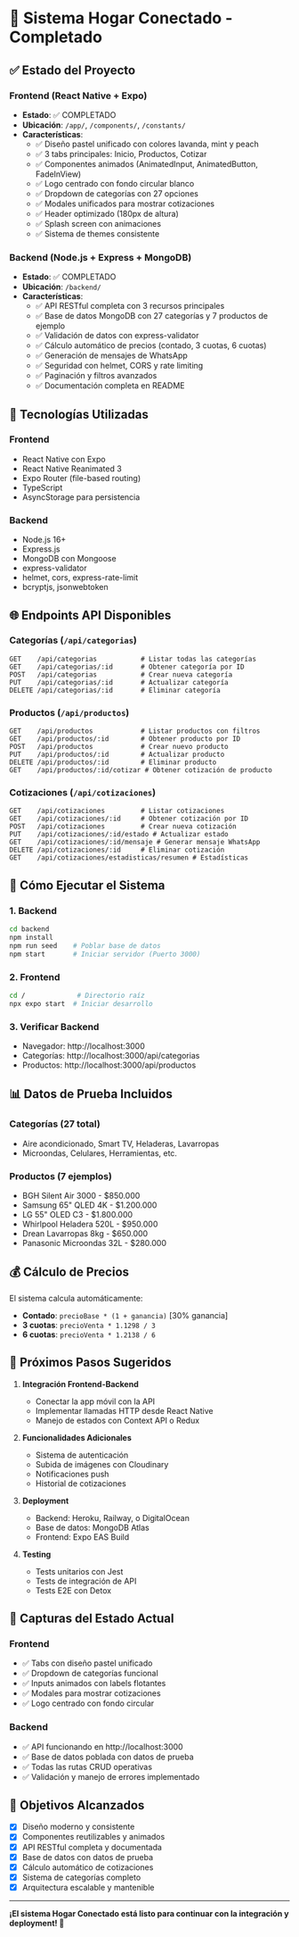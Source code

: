 # 🎉 Sistema Hogar Conectado - Completado

## ✅ Estado del Proyecto

### Frontend (React Native + Expo)

- **Estado**: ✅ COMPLETADO
- **Ubicación**: `/app/`, `/components/`, `/constants/`
- **Características**:
  - ✅ Diseño pastel unificado con colores lavanda, mint y peach
  - ✅ 3 tabs principales: Inicio, Productos, Cotizar
  - ✅ Componentes animados (AnimatedInput, AnimatedButton, FadeInView)
  - ✅ Logo centrado con fondo circular blanco
  - ✅ Dropdown de categorías con 27 opciones
  - ✅ Modales unificados para mostrar cotizaciones
  - ✅ Header optimizado (180px de altura)
  - ✅ Splash screen con animaciones
  - ✅ Sistema de themes consistente

### Backend (Node.js + Express + MongoDB)

- **Estado**: ✅ COMPLETADO
- **Ubicación**: `/backend/`
- **Características**:
  - ✅ API RESTful completa con 3 recursos principales
  - ✅ Base de datos MongoDB con 27 categorías y 7 productos de ejemplo
  - ✅ Validación de datos con express-validator
  - ✅ Cálculo automático de precios (contado, 3 cuotas, 6 cuotas)
  - ✅ Generación de mensajes de WhatsApp
  - ✅ Seguridad con helmet, CORS y rate limiting
  - ✅ Paginación y filtros avanzados
  - ✅ Documentación completa en README

## 🔧 Tecnologías Utilizadas

### Frontend

- React Native con Expo
- React Native Reanimated 3
- Expo Router (file-based routing)
- TypeScript
- AsyncStorage para persistencia

### Backend

- Node.js 16+
- Express.js
- MongoDB con Mongoose
- express-validator
- helmet, cors, express-rate-limit
- bcryptjs, jsonwebtoken

## 🌐 Endpoints API Disponibles

### Categorías (`/api/categorias`)

```
GET    /api/categorias           # Listar todas las categorías
GET    /api/categorias/:id       # Obtener categoría por ID
POST   /api/categorias           # Crear nueva categoría
PUT    /api/categorias/:id       # Actualizar categoría
DELETE /api/categorias/:id       # Eliminar categoría
```

### Productos (`/api/productos`)

```
GET    /api/productos            # Listar productos con filtros
GET    /api/productos/:id        # Obtener producto por ID
POST   /api/productos            # Crear nuevo producto
PUT    /api/productos/:id        # Actualizar producto
DELETE /api/productos/:id        # Eliminar producto
GET    /api/productos/:id/cotizar # Obtener cotización de producto
```

### Cotizaciones (`/api/cotizaciones`)

```
GET    /api/cotizaciones         # Listar cotizaciones
GET    /api/cotizaciones/:id     # Obtener cotización por ID
POST   /api/cotizaciones         # Crear nueva cotización
PUT    /api/cotizaciones/:id/estado # Actualizar estado
GET    /api/cotizaciones/:id/mensaje # Generar mensaje WhatsApp
DELETE /api/cotizaciones/:id     # Eliminar cotización
GET    /api/cotizaciones/estadisticas/resumen # Estadísticas
```

## 🚀 Cómo Ejecutar el Sistema

### 1. Backend

```bash
cd backend
npm install
npm run seed    # Poblar base de datos
npm start       # Iniciar servidor (Puerto 3000)
```

### 2. Frontend

```bash
cd /             # Directorio raíz
npx expo start  # Iniciar desarrollo
```

### 3. Verificar Backend

- Navegador: http://localhost:3000
- Categorías: http://localhost:3000/api/categorias
- Productos: http://localhost:3000/api/productos

## 📊 Datos de Prueba Incluidos

### Categorías (27 total)

- Aire acondicionado, Smart TV, Heladeras, Lavarropas
- Microondas, Celulares, Herramientas, etc.

### Productos (7 ejemplos)

- BGH Silent Air 3000 - $850.000
- Samsung 65" QLED 4K - $1.200.000
- LG 55" OLED C3 - $1.800.000
- Whirlpool Heladera 520L - $950.000
- Drean Lavarropas 8kg - $650.000
- Panasonic Microondas 32L - $280.000

## 💰 Cálculo de Precios

El sistema calcula automáticamente:

- **Contado**: `precioBase * (1 + ganancia)` [30% ganancia]
- **3 cuotas**: `precioVenta * 1.1298 / 3`
- **6 cuotas**: `precioVenta * 1.2138 / 6`

## 🔮 Próximos Pasos Sugeridos

1. **Integración Frontend-Backend**

   - Conectar la app móvil con la API
   - Implementar llamadas HTTP desde React Native
   - Manejo de estados con Context API o Redux

2. **Funcionalidades Adicionales**

   - Sistema de autenticación
   - Subida de imágenes con Cloudinary
   - Notificaciones push
   - Historial de cotizaciones

3. **Deployment**

   - Backend: Heroku, Railway, o DigitalOcean
   - Base de datos: MongoDB Atlas
   - Frontend: Expo EAS Build

4. **Testing**
   - Tests unitarios con Jest
   - Tests de integración de API
   - Tests E2E con Detox

## 📱 Capturas del Estado Actual

### Frontend

- ✅ Tabs con diseño pastel unificado
- ✅ Dropdown de categorías funcional
- ✅ Inputs animados con labels flotantes
- ✅ Modales para mostrar cotizaciones
- ✅ Logo centrado con fondo circular

### Backend

- ✅ API funcionando en http://localhost:3000
- ✅ Base de datos poblada con datos de prueba
- ✅ Todas las rutas CRUD operativas
- ✅ Validación y manejo de errores implementado

## 🎯 Objetivos Alcanzados

- [x] Diseño moderno y consistente
- [x] Componentes reutilizables y animados
- [x] API RESTful completa y documentada
- [x] Base de datos con datos de prueba
- [x] Cálculo automático de cotizaciones
- [x] Sistema de categorías completo
- [x] Arquitectura escalable y mantenible

---

**¡El sistema Hogar Conectado está listo para continuar con la integración y deployment! 🚀**
